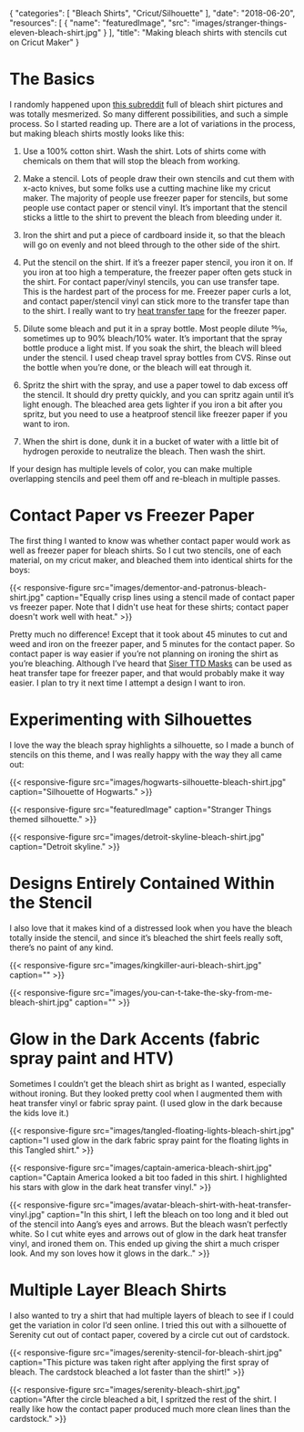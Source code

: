 
{
  "categories": [
    "Bleach Shirts",
    "Cricut/Silhouette"
  ],
  "date": "2018-06-20",
  "resources": [
    {
      "name": "featuredImage",
      "src": "images/stranger-things-eleven-bleach-shirt.jpg"
    }
  ],
  "title": "Making bleach shirts with stencils cut on Cricut Maker"
}

# The Basics
I randomly happened upon [this subreddit](https://www.reddit.com/r/bleachshirts/) full of bleach
shirt pictures and was totally mesmerized. So many different possibilities, and such a simple
process. So I started reading up. There are a lot of variations in the process, but making bleach
shirts mostly looks like this:

1. Use a 100% cotton shirt. Wash the shirt. Lots of shirts come with chemicals on them that will
   stop the bleach from working.

2. Make a stencil. Lots of people draw their own stencils and cut them with x-acto knives, but some
   folks use a cutting machine like my cricut maker. The majority of people use freezer paper for
   stencils, but some people use contact paper or stencil vinyl. It’s important that the stencil
   sticks a little to the shirt to prevent the bleach from bleeding under it.

3. Iron the shirt and put a piece of cardboard inside it, so that the bleach will go on evenly and
   not bleed through to the other side of the shirt.

4. Put the stencil on the shirt. If it’s a freezer paper stencil, you iron it on. If you iron at too
   high a temperature, the freezer paper often gets stuck in the shirt. For contact paper/vinyl
   stencils, you can use transfer tape. This is the hardest part of the process for me. Freezer
   paper curls a lot, and contact paper/stencil vinyl can stick more to the transfer tape than to
   the shirt. I really want to try [heat transfer
   tape](http://www.siserna.com/print-cut/ttd-masks/) for the freezer paper.

5. Dilute some bleach and put it in a spray bottle. Most people dilute 50⁄50, sometimes up to 90%
   bleach/10% water. It’s important that the spray bottle produce a light mist. If you soak the
   shirt, the bleach will bleed under the stencil. I used cheap travel spray bottles from CVS. Rinse
   out the bottle when you’re done, or the bleach will eat through it.

6. Spritz the shirt with the spray, and use a paper towel to dab excess off the stencil. It should
   dry pretty quickly, and you can spritz again until it’s light enough. The bleached area gets
   lighter if you iron a bit after you spritz, but you need to use a heatproof stencil like freezer
   paper if you want to iron.

7. When the shirt is done, dunk it in a bucket of water with a little bit of hydrogen peroxide to
   neutralize the bleach. Then wash the shirt.

If your design has multiple levels of color, you can make multiple overlapping stencils and peel
them off and re-bleach in multiple passes.

# Contact Paper vs Freezer Paper
The first thing I wanted to know was whether contact paper would work as well as freezer paper for
bleach shirts. So I cut two stencils, one of each material, on my cricut maker, and bleached them
into identical shirts for the boys:

{{< responsive-figure src="images/dementor-and-patronus-bleach-shirt.jpg" caption="Equally crisp lines using a stencil made of contact paper vs freezer paper. Note that I didn't use heat for these shirts; contact paper doesn't work well with heat." >}}

Pretty much no difference! Except that it took about 45 minutes to cut and weed and iron on the
freezer paper, and 5 minutes for the contact paper. So contact paper is way easier if you’re not
planning on ironing the shirt as you’re bleaching. Although I’ve heard that [Siser TTD
Masks](http://www.siserna.com/print-cut/ttd-masks/) can be used as heat transfer tape for freezer
paper, and that would probably make it way easier. I plan to try it next time I attempt a design I
want to iron.

# Experimenting with Silhouettes
I love the way the bleach spray highlights a silhouette, so I made a bunch of stencils on this
theme, and I was really happy with the way they all came out:

{{< responsive-figure src="images/hogwarts-silhouette-bleach-shirt.jpg" caption="Silhouette of Hogwarts." >}}

{{< responsive-figure src="featuredImage" caption="Stranger Things themed silhouette." >}}

{{< responsive-figure src="images/detroit-skyline-bleach-shirt.jpg" caption="Detroit skyline." >}}

# Designs Entirely Contained Within the Stencil
I also love that it makes kind of a distressed look when you have the bleach totally inside the
stencil, and since it’s bleached the shirt feels really soft, there’s no paint of any kind.

{{< responsive-figure src="images/kingkiller-auri-bleach-shirt.jpg" caption="" >}}

{{< responsive-figure src="images/you-can-t-take-the-sky-from-me-bleach-shirt.jpg" caption="" >}}

# Glow in the Dark Accents (fabric spray paint and HTV)
Sometimes I couldn’t get the bleach shirt as bright as I wanted, especially without ironing. But
they looked pretty cool when I augmented them with heat transfer vinyl or fabric spray paint. (I
used glow in the dark because the kids love it.)

{{< responsive-figure src="images/tangled-floating-lights-bleach-shirt.jpg" caption="I used glow in the dark fabric spray paint for the floating lights in this Tangled shirt." >}}

{{< responsive-figure src="images/captain-america-bleach-shirt.jpg" caption="Captain America looked a bit too faded in this shirt. I highlighted his stars with glow in the dark heat transfer vinyl." >}}

{{< responsive-figure src="images/avatar-bleach-shirt-with-heat-transfer-vinyl.jpg" caption="In this shirt, I left the bleach on too long and it bled out of the stencil into Aang’s eyes and arrows. But the bleach wasn’t perfectly white. So I cut white eyes and arrows out of glow in the dark heat transfer vinyl, and ironed them on. This ended up giving the shirt a much crisper look. And my son loves how it glows in the dark.." >}}

# Multiple Layer Bleach Shirts
I also wanted to try a shirt that had multiple layers of bleach to see if I could get the variation in color I’d seen online. I tried this out with a silhouette of Serenity cut out of contact paper, covered by a circle cut out of cardstock.

{{< responsive-figure src="images/serenity-stencil-for-bleach-shirt.jpg" caption="This picture was taken right after applying the first spray of bleach. The cardstock bleached a lot faster than the shirt!" >}}

{{< responsive-figure src="images/serenity-bleach-shirt.jpg" caption="After the circle bleached a bit, I spritzed the rest of the shirt. I really like how the contact paper produced much more clean lines than the cardstock." >}}

